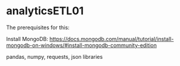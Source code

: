 # analyticsETL01

The prerequisites for this:

Install MongoDB: https://docs.mongodb.com/manual/tutorial/install-mongodb-on-windows/#install-mongodb-community-edition

pandas, numpy, requests, json libraries
